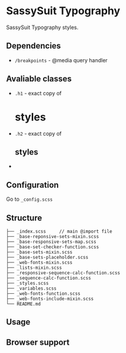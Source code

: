 # SassySuit Typography 

SassySuit Typography styles.

## Dependencies 

* `/breakpoints` - @media query handler

## Avaliable classes

* `.h1` - exact copy of <h1> styles
* `.h2` - exact copy of <h2> styles
*  

## Configuration

Go to `_config.scss`

## Structure

	├── _index.scss 	// main @import file
	├── _base-reponsive-sets-mixin.scss
	├── _base-responsive-sets-map.scss
	├── _base-set-checker-function.scss
	├── _base-sets-mixin.scss
	├── _base-sets-placeholder.scss
	├── _web-fonts-mixin.scss
	├── _lists-mixin.scss
	├── _responsive-sequence-calc-function.scss
	├── _sequence-calc-function.scss
	├── _styles.scss
	├── _variables.scss
	├── _web-fonts-function.scss
	├── _web-fonts-include-mixin.scss
	└── README.md

## Usage 

## Browser support 
